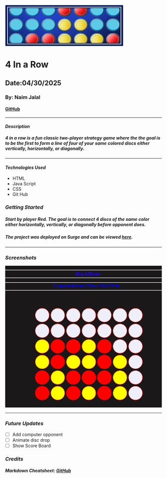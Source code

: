 ![4 In a Row](IMAGES/4CONNECT.jpg)

# 4 In a Row

## Date:04/30/2025

### By: Naim Jalal

#### [GitHub](https://github.com/naimjalal/)

---

#### **_Description_**

##### **4 in a row** is a fun classic two-player strategy game where the the goal is to be the first to form a line of _four_ of your same colored discs either **vertically, horizontally, or diagonally**.

---

#### **_Technologies Used_**

- HTML
- Java Script
- CSS
- Git Hub

### **_Getting Started_**

##### Start by player Red. The goal is to connect 4 discs of the same color either horizontally, vertically, or diagonally before opponent does.

##### The project was deployed on Surge and can be viewed [here](https://https://4inarow.surge.sh/).

---

### **_Screenshots_**

![4 In a Row](IMAGES/Screenshot%20.png)

---

### **_Future Updates_**

- [ ] Add computer opponent
- [ ] Animate disc drop
- [ ] Show Score Board

### **_Credits_**

##### Markdown Cheatsheet: [GitHub](https://github.com/Naimjalal/u1_project_4InARow)
